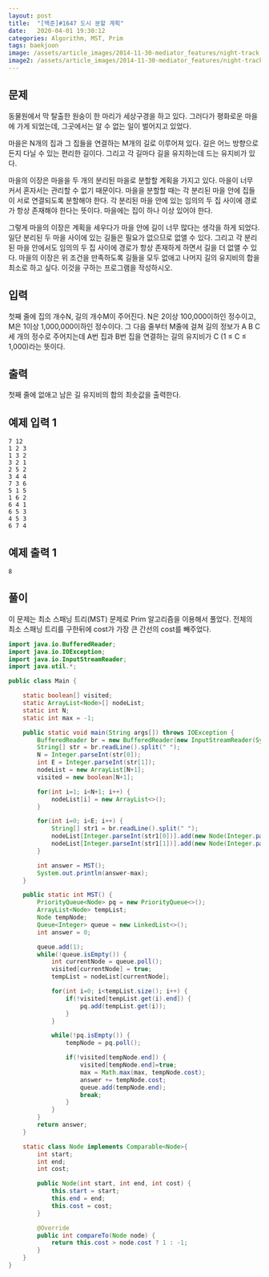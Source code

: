 ```yaml
---
layout: post
title:  "[백준]#1647 도시 분할 계획"
date:   2020-04-01 19:30:12
categories: Algorithm, MST, Prim
tags: baekjoon
image: /assets/article_images/2014-11-30-mediator_features/night-track.JPG
image2: /assets/article_images/2014-11-30-mediator_features/night-track-mobile.JPG
---
```


문제
--------------------

동물원에서 막 탈출한 원숭이 한 마리가 세상구경을 하고 있다. 그러다가 평화로운 마을에 가게 되었는데, 그곳에서는 알 수 없는 일이 벌어지고 있었다.

마을은 N개의 집과 그 집들을 연결하는 M개의 길로 이루어져 있다. 길은 어느 방향으로든지 다닐 수 있는 편리한 길이다. 그리고 각 길마다 길을 유지하는데 드는 유지비가 있다.

마을의 이장은 마을을 두 개의 분리된 마을로 분할할 계획을 가지고 있다. 마을이 너무 커서 혼자서는 관리할 수 없기 때문이다. 마을을 분할할 때는 각 분리된 마을 안에 집들이 서로 연결되도록 분할해야 한다. 각 분리된 마을 안에 있는 임의의 두 집 사이에 경로가 항상 존재해야 한다는 뜻이다. 마을에는 집이 하나 이상 있어야 한다.

그렇게 마을의 이장은 계획을 세우다가 마을 안에 길이 너무 많다는 생각을 하게 되었다. 일단 분리된 두 마을 사이에 있는 길들은 필요가 없으므로 없앨 수 있다. 그리고 각 분리된 마을 안에서도 임의의 두 집 사이에 경로가 항상 존재하게 하면서 길을 더 없앨 수 있다. 마을의 이장은 위 조건을 만족하도록 길들을 모두 없애고 나머지 길의 유지비의 합을 최소로 하고 싶다. 이것을 구하는 프로그램을 작성하시오.

입력
---------------------------

첫째 줄에 집의 개수N, 길의 개수M이 주어진다. N은 2이상 100,000이하인 정수이고, M은 1이상 1,000,000이하인 정수이다. 그 다음 줄부터 M줄에 걸쳐 길의 정보가 A B C 세 개의 정수로 주어지는데 A번 집과 B번 집을 연결하는 길의 유지비가 C (1 ≤ C ≤ 1,000)라는 뜻이다.

출력
----------------

첫째 줄에 없애고 남은 길 유지비의 합의 최솟값을 출력한다.

예제 입력 1 
----------------------

```
7 12
1 2 3
1 3 2
3 2 1
2 5 2
3 4 4
7 3 6
5 1 5
1 6 2
6 4 1
6 5 3
4 5 3
6 7 4
```

예제 출력 1 
------------------------

```
8
```

풀이
--------------------------

이 문제는 최소 스패닝 트리(MST) 문제로 Prim 알고리즘을 이용해서 풀었다. 전체의 최소 스패닝 트리를 구한뒤에 cost가 가장 큰 간선의 cost를 빼주었다. 

```java
import java.io.BufferedReader;
import java.io.IOException;
import java.io.InputStreamReader;
import java.util.*;

public class Main {

    static boolean[] visited;
    static ArrayList<Node>[] nodeList;
    static int N;
    static int max = -1;

    public static void main(String args[]) throws IOException {
        BufferedReader br = new BufferedReader(new InputStreamReader(System.in));
        String[] str = br.readLine().split(" ");
        N = Integer.parseInt(str[0]);
        int E = Integer.parseInt(str[1]);
        nodeList = new ArrayList[N+1];
        visited = new boolean[N+1];

        for(int i=1; i<N+1; i++) {
            nodeList[i] = new ArrayList<>();
        }

        for(int i=0; i<E; i++) {
            String[] str1 = br.readLine().split(" ");
            nodeList[Integer.parseInt(str1[0])].add(new Node(Integer.parseInt(str1[0]), Integer.parseInt(str1[1]), Integer.parseInt(str1[2])));
            nodeList[Integer.parseInt(str1[1])].add(new Node(Integer.parseInt(str1[1]), Integer.parseInt(str1[0]), Integer.parseInt(str1[2])));
        }

        int answer = MST();
        System.out.println(answer-max);
    }

    public static int MST() {
        PriorityQueue<Node> pq = new PriorityQueue<>();
        ArrayList<Node> tempList;
        Node tempNode;
        Queue<Integer> queue = new LinkedList<>();
        int answer = 0;

        queue.add(1);
        while(!queue.isEmpty()) {
            int currentNode = queue.poll();
            visited[currentNode] = true;
            tempList = nodeList[currentNode];

            for(int i=0; i<tempList.size(); i++) {
                if(!visited[tempList.get(i).end]) {
                    pq.add(tempList.get(i));
                }
            }

            while(!pq.isEmpty()) {
                tempNode = pq.poll();

                if(!visited[tempNode.end]) {
                    visited[tempNode.end]=true;
                    max = Math.max(max, tempNode.cost);
                    answer += tempNode.cost;
                    queue.add(tempNode.end);
                    break;
                }
            }
        }
        return answer;
    }

    static class Node implements Comparable<Node>{
        int start;
        int end;
        int cost;

        public Node(int start, int end, int cost) {
            this.start = start;
            this.end = end;
            this.cost = cost;
        }

        @Override
        public int compareTo(Node node) {
            return this.cost > node.cost ? 1 : -1;
        }
    }
}
```
